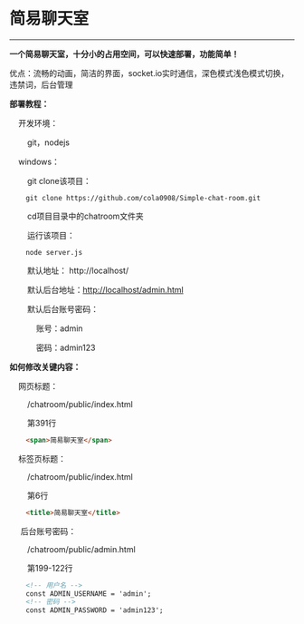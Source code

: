 简易聊天室
=================

---

**一个简易聊天室，十分小的占用空间，可以快速部署，功能简单！**

优点：流畅的动画，简洁的界面，socket.io实时通信，深色模式浅色模式切换，违禁词，后台管理

**部署教程：**

    开发环境：

        git，nodejs

    windows：

        git clone该项目：

```git
    git clone https://github.com/cola0908/Simple-chat-room.git 
```

        cd项目目录中的chatroom文件夹

        运行该项目：

```nodejs
    node server.js
```

        默认地址： http://localhost/

        默认后台地址：[http://localhost/admin.html](http://localhost/admin.html)

        默认后台账号密码：

            账号：admin

            密码：admin123

**如何修改关键内容：**

    网页标题：

        /chatroom/public/index.html

        第391行

```html
    <span>简易聊天室</span>
```

    标签页标题：

        /chatroom/public/index.html

        第6行

```html
    <title>简易聊天室</title>
```

     后台账号密码：

        /chatroom/public/admin.html

        第199-122行

```html
    <!-- 用户名 -->
    const ADMIN_USERNAME = 'admin';
	<!-- 密码 -->
    const ADMIN_PASSWORD = 'admin123';
```


